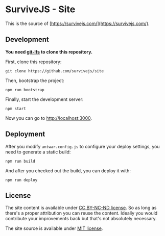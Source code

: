 # SurviveJS - Site

This is the source of [https://survivejs.com/](https://survivejs.com/).

## Development

**You need [git-lfs](https://github.com/git-lfs/git-lfs) to clone this repository.**

First, clone this repository:

```
git clone https://github.com/survivejs/site
```

Then, bootstrap the project:

```
npm run bootstrap
```

Finally, start the development server:

```
npm start
```

Now you can go to [http://localhost:3000](http://localhost:3000).

## Deployment

After you modify `antwar.config.js` to configure your deploy settings, you need to generate a static build:

```
npm run build
```

And after you checked out the build, you can deploy it with:

```
npm run deploy
```

## License

The site content is available under [CC BY-NC-ND license](https://creativecommons.org/licenses/by-nc-nd/4.0/legalcode). So as long as there's a proper attribution you can reuse the content. Ideally you would contribute your improvements back but that's not absolutely necessary.

The site source is available under [MIT license](./LICENSE).
